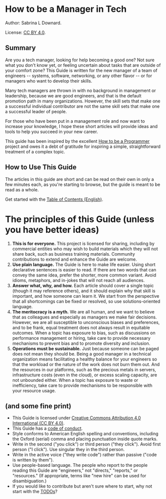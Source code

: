 # How to be a Manager in Tech

Author: Sabrina L Downard.

License: [CC BY 4.0](https://creativecommons.org/licenses/by/4.0/).

## Summary

Are you a tech manager, looking for help becoming a good one? Not sure what
you don't know yet, or feeling uncertain about tasks that are outside of your comfort zone?
This Guide is written for the new manager of a team of engineers -- systems, software,
networking, or any other flavor -- or for managers who want to develop their skills.

Many tech managers are thrown in with no background in management or leadership, because we
are good engineers, and that is the default promotion path in many organizations.
However, the skill sets that make one a successful individual contributor are not the 
same skill sets that make one a successful leader of people.

For those who have been put in a management role and now want to increase your knowledge,
I hope these short articles will provide ideas and tools to help you succeed in your new career.

This guide has been inspired by the excellent [How to be a Programmer](https://github.com/braydie/HowToBeAProgrammer)
project and owes it a debt of gratitude for inspiring a simple, straightforward treatment
of a complex topic.

## How to Use This Guide

The articles in this guide are short and can be read on their own in only a few minutes 
each, as you're starting to browse, but the guide is meant to be read as a whole. 

Get started with the [Table of Contents (English)](en/README.md).

# The principles of this Guide (unless you have better ideas)

1. **This is for everyone.** This project is licensed for sharing, including by
commercial entities who may wish to build materials which they will not share
back, such as business training materials. Community contributions to extend
and enhance the Guide are welcome.
1. **Use plain language.** The Guide is here to make life easier. Using
short declarative sentences is easier to read. If there are two words that
can convey the same idea, prefer the shorter, more common variant. Avoid idioms,
metaphors, and in-jokes that will not reach all audiences. 
1. **Answer what, why, and how.** Each article should cover a single topic (though
it may reference others), and it should explain why that skill is important, and 
how someone can learn it. We start from the perspective that all shortcomings can
be fixed or resolved, so use solutions-oriented language.
1. **The meritocracy is a myth.** We are all human, and we want to believe that as
colleagues and especially as managers we make fair decisions. However, we are
all susceptible to unconscious biases and preferences, and to be frank, equal 
treatment does not always result in equitable outcomes. When a topic has exposure
to bias, such as discussions on performance management or hiring, take care to 
provide necessary mechanisms to prevent bias and to promote diversity and inclusion.
1. **Operations must be sustainable.** Just because someone can be paged does not
mean they should be. Being a good manager in a technical organization means 
facilitating a healthy balance for your engineers so that the workload or the 
nature of the work does not burn them out. And the resources in our platforms,
such as the precious metals in servers, infrastructure costs (even in the cloud), or excess
scaling capacity, are not unbounded either. When a topic has exposure to 
waste or inefficiency, take care to provide mechanisms to be responsible with
your resource usage.

## (and some fine print)

* This Guide is licensed under [Creative Commons Attribution 4.0 International (CC BY 4.0)](https://creativecommons.org/licenses/by/4.0/). 
* This Guide has a [code of conduct](CODE_OF_CONDUCT.md).
* Style conforms to American English spelling and conventions, including the Oxford (serial) comma and placing punctuation inside quote marks. 
* Write in the second ("you click") or third person ("they click"). Avoid first person ("I click"). Use singular they in the third person.
* Write in the active voice ("they write code") rather than passive ("code is written 
by them").
* Use people-based language. The people who report to the people reading this 
Guide are "engineers," not "directs," "reports," or "resources." (If appropriate,
terms like "new hire" can be used for disambiguation.)
* If you would like to contribute but aren't sure where to start, why not start with the [TODOs](en/TODO.md)?


